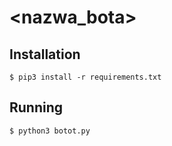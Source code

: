 # <nazwa_bota>

## Installation

`$ pip3 install -r requirements.txt`

## Running

`$ python3 botot.py`


